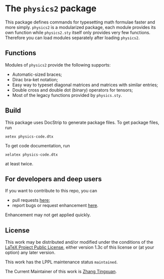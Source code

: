 # The `physics2` package

This package defines commands for typesetting math formulae faster and
more simply. `physics2` is a modularized package, each module provides its
own function while `physics2.sty` itself only provides very few functions.
Therefore you can load modules separately after loading `physics2`.

## Functions

Modules of `physics2` provide the following supports:

- Automatic-sized braces;
- Dirac bra-ket notation;
- Easy way to typeset diagonal matrices and matrices with similar entries;
- Double cross and double dot (binary) operators for tensors;
- Most of the legacy functions provided by `physics.sty`.

## Build

This package uses DocStrip to generate package files. To get package files, run

```
xetex physics-code.dtx
```

To get code documentation, run

```
xelatex physics-code.dtx
```

at least twice.

## For developers and deep users

If you want to contribute to this repo, you can

- pull requests [here](https://github.com/AlphaZTX/physics2/pulls);
- report bugs or request enhancement [here](https://github.com/AlphaZTX/physics2/issues).

Enhancement may not get applied quickly.

## License

This work may be distributed and/or modified under the conditions of the
[LaTeX Project Public License](http://www.latex-project.org/lppl.txt),
either version 1.3c of this license or (at your option) any later version.

This work has the LPPL maintenance status `maintained`.

The Current Maintainer of this work is
[Zhang Tingxuan](https://www.ctan.org/author/zhang-tx).

